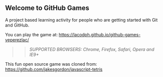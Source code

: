 ## Welcome to GitHub Games

A project based learning activity for people who are getting started with Git and GitHub.

You can play the game at: https://lacodph.github.io/github-games-veperezlac/

>> _*SUPPORTED BROWSERS*: Chrome, Firefox, Safari, Opera and IE9+_

This fun open source game was cloned from: https://github.com/jakesgordon/javascript-tetris
